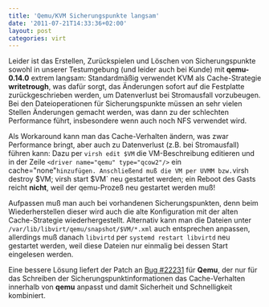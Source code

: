 ```yaml
---
title: 'Qemu/KVM Sicherungspunkte langsam'
date: '2011-07-21T14:33:36+02:00'
layout: post
categories: virt
---
```


Leider ist das Erstellen, Zurückspielen und Löschen von Sicherungspunkte sowohl in unserer Testumgebung (und leider auch bei Kunde) mit **qemu-0.14.0** extrem langsam: Standardmäßig verwendet KVM als Cache-Strategie **writetrough**, was dafür sorgt, das Änderungen sofort auf die Festplatte zurückgeschrieben werden, um Datenverlust bei Stromausfall vorzubeugen. Bei den Dateioperationen für Sicherungspunkte müssen an sehr vielen Stellen Änderungen gemacht werden, was dann zu der schlechten Performance führt, insbesondere wenn auch noch NFS verwendet wird.

Als Workaround kann man das Cache-Verhalten ändern, was zwar Performance bringt, aber auch zu Datenverlust (z.B. bei Stromausfall) führen kann: Dazu per `virsh edit $VM` die VM-Beschreibung editieren und in der Zeile `<driver name="qemu" type="qcow2"/>` ein cache="none"` hinzufügen. Anschließend muß die VM per UVMM bzw. `virsh destroy $VM; virsh start $VM` neu gestartet werden; ein Reboot des Gasts reicht **nicht**, weil der qemu-Prozeß neu gestartet werden muß!

Aufpassen muß man auch bei vorhandenen Sicherungspunkten, denn beim Wiederherstellen dieser wird auch die alte Konfiguration mit der alten Cache-Strategie wiederhergestellt. Alternativ kann man die Dateien unter `/var/lib/libvirt/qemu/snapshot/$VM/*.xml` auch entsprechen anpassen, allerdings muß danach `libvirtd` per `systemd restart libvirtd` neu gestartet werden, weil diese Dateien nur einmalig bei dessen Start eingelesen werden.

Eine bessere Lösung liefert der Patch an [Bug #22231](https://forge.univention.org/bugzilla/show_bug.cgi?id=22231) für **Qemu**, der nur für das Schreiben der Sicherungspunktinformationen das Cache-Verhalten innerhalb von **qemu** anpasst und damit Sicherheit und Schnelligkeit kombiniert.
